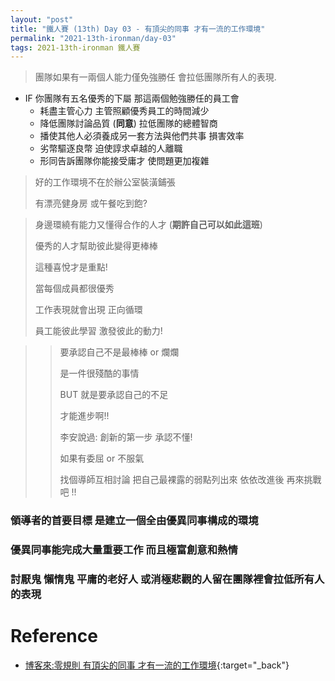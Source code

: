 ```yaml
---
layout: "post"
title: "鐵人賽 (13th) Day 03 - 有頂尖的同事 才有一流的工作環境"
permalink: "2021-13th-ironman/day-03"
tags: 2021-13th-ironman 鐵人賽
---
```


> 團隊如果有一兩個人能力僅免強勝任 會拉低團隊所有人的表現.

- IF 你團隊有五名優秀的下屬 那這兩個勉強勝任的員工會
  - 耗盡主管心力 主管照顧優秀員工的時間減少
  - 降低團隊討論品質 (**同意**) 拉低團隊的總體智商
  - 播使其他人必須養成另一套方法與他們共事 損害效率
  - 劣幣驅逐良幣 迫使諄求卓越的人離職
  - 形同告訴團隊你能接受庸才 使問題更加複雜

> 好的工作環境不在於辦公室裝潢鋪張
>
> 有漂亮健身房 或午餐吃到飽?

> 身邊環繞有能力又懂得合作的人才 (**期許自己可以如此這班**)
>
> 優秀的人才幫助彼此變得更棒棒
>
> 這種喜悅才是重點!
>
> 當每個成員都很優秀
>
> 工作表現就會出現 正向循環
>
> 員工能彼此學習 激發彼此的動力!

> > 要承認自己不是最棒棒 or 爛爛
> >
> > 是一件很殘酷的事情
> >
> > BUT 就是要承認自己的不足
> >
> > 才能進步啊!!
> >
> > 李安說過: 創新的第一步 承認不懂!
> >
> > 如果有委屈 or 不服氣
> >
> > 找個導師互相討論
> > 把自己最裸露的弱點列出來
> > 依依改進後 再來挑戰吧 !!

### 領導者的首要目標 是建立一個全由優異同事構成的環境

### 優異同事能完成大量重要工作 而且極富創意和熱情

### 討厭鬼 懶惰鬼 平庸的老好人 或消極悲觀的人留在團隊裡會拉低所有人的表現

# Reference

- [博客來:零規則 有頂尖的同事 才有一流的工作環境](https://www.books.com.tw/products/0010873975?sloc=main){:target="\_back"}
